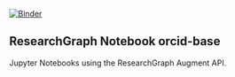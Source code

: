 [![Binder](https://mybinder.org/badge_logo.svg)](https://mybinder.org/v2/gh/researchgraph/augment-api-beta/main?filepath=/notebooks/orcid-base/index.ipynb)

## ResearchGraph Notebook orcid-base

Jupyter Notebooks using the ResearchGraph Augment API.
